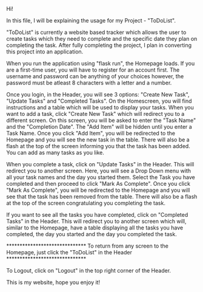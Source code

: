 Hi!

In this file, I will be explaining the usage for my Project - "ToDoList".

"ToDoList" is currently a website based tracker which allows the user to create tasks which they need to complete and the specific date they plan on completing the task. After fully completing the project, I plan in converting this project into an application.

When you run the application using "flask run", the Homepage loads. If you are a first-time user, you will have to register for an account first.
The username and password can be anything of your choices however, the password must be atleast 8 characters with a letter and a number.

Once you login, in the Header, you will see 3 options: "Create New Task", "Update Tasks" and "Completed Tasks". On the Homescreen, you will find
instructions and a table which will be used to display your tasks. When you want to add a task, click "Create New Task" which will redirect
you to a different screen. On this screen, you will be asked to enter the "Task Name" and the "Completion Date". The "Add Item" will be hidden until
you enter a Task Name. Once you click "Add Item", you will be redirected to the Homepage and you will see the new task in the table. There will
also be a flash at the top of the screen informing you that the task has been added. You can add as many tasks as you like.

When you complete a task, click on "Update Tasks" in the Header. This will redirect you to another screen. Here, you will see a Drop Down menu
with all your task names and the day you started them. Select the Task you have completed and then proceed to click "Mark As Complete". Once you click
"Mark As Complete", you will be redirected to the Homepage and you will see that the task has been removed from the table. There will also be a flash
at the top of the screen congratulating you completing the task.

If you want to see all the tasks you have completed, click on "Completed Tasks" in the Header. This will redirect you to another screen which will,
similar to the Homepage, have a table displaying all the tasks you have completed, the day you started and the day you completed the task.

****************************** To return from any screen to the Homepage, just click the "ToDoList" in the Header ******************************

To Logout, click on "Logout" in the top right corner of the Header.

This is my website, hope you enjoy it!
